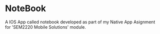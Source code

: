 # NoteBook
A IOS App called notebook developed as part of my Native App Asignment for 'SEM2220 Mobile Solutions' module.
